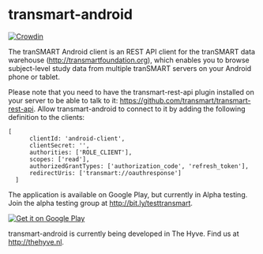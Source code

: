 transmart-android
===============
[![Crowdin](https://d322cqt584bo4o.cloudfront.net/transmart-android/localized.svg)](https://crowdin.com/project/transmart-android)

The tranSMART Android client is an REST API client for the tranSMART data warehouse (http://transmartfoundation.org), which enables you to browse subject-level study data from multiple tranSMART servers on your Android phone or tablet.  

Please note that you need to have the transmart-rest-api plugin installed on your server to be able to talk to it: https://github.com/transmart/transmart-rest-api. Allow transmart-android to connect to it by adding the following definition to the clients:
```
[  
      clientId: 'android-client',  
      clientSecret: '',  
      authorities: ['ROLE_CLIENT'],  
      scopes: ['read'],  
      authorizedGrantTypes: ['authorization_code', 'refresh_token'],  
      redirectUris: ['transmart://oauthresponse']  
  ]
  ```

The application is available on Google Play, but currently in Alpha testing. Join the alpha testing group at http://bit.ly/testtransmart.

[![Get it on Google Play](https://play.google.com/intl/en_us/badges/images/generic/en-play-badge.png)](https://play.google.com/store/apps/details?id=nl.thehyve.transmartclient)

transmart-android is currently being developed in The Hyve. Find us at http://thehyve.nl.
